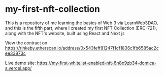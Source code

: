 # my-first-nft-collection

This is a repository of me learning the basics of Web 3 via LearnWeb3DAO, and this is the fifth part, where I created my first NFT Collection (ERC-721), along with the NFT's website, built using React and Next js

View the contract on https://rinkeby.etherscan.io/address/0x543feff81247f1cf1836c1fb6585ac2cee33873c

Live demo site: https://my-first-whitelist-enabled-nft-6n8o9zb34-domica-s.vercel.app/
